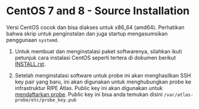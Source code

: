# CentOS 7 and 8 - Source Installation

Versi CentOS cocok dan bisa diakses untuk  x86_64 (amd64). Perhatikan bahwa skrip untuk penginstalan dan juga startup mengasumsikan penggunaan `systemd`.

1. Untuk membuat dan menginstalasi paket softwarenya, silahkan ikuti petunjuk cara instalasi  CentOS seperti tertera di dokumen berikut [INSTALL.rst](https://github.com/RIPE-NCC/ripe-atlas-software-probe/blob/master/INSTALL.rst).

2. Setelah menginstalasi software untuk probe ini akan menghasilkan SSH key pair yang baru, ini akan digunakan untuk menghubungkan probe ke infrastruktur RIPE Atlas. Public key ini akan digunakan untuk [mendaftarkan probe](/apply/swprobe/).
Public key ini bisa anda temukan disini 
`/var/atlas-probe/etc/probe_key.pub`
